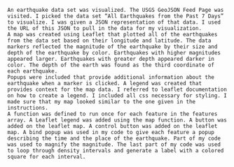 	An earthquake data set was visualized. The USGS GeoJSON Feed Page was visited. I picked the data set “All Earthquakes from the Past 7 Days” to visualize. I was given a JSON representation of that data. I used the URL of this JSON to pull in the data for my visualization. 
	A map was created using Leaflet that plotted all of the earthquakes from the data set based on their longitude and latitude. The data markers reflected the magnitude of the earthquake by their size and depth of the earthquake by color. Earthquakes with higher magnitudes appeared larger. Earthquakes with greater depth appeared darker in color. The depth of the earth was found as the third coordinate of each earthquake. 
	Popups were included that provide additional information about the earthquake when a marker is clicked. A legend was created that provides context for the map data. I referred to leaflet documentation on how to create a legend. I included all css necessary for styling. I made sure that my map looked similar to the one given in the instructions.
	A function was defined to run once for each feature in the features array. A Leaflet legend was added using the map function. A button was added on the leaflet map. A control button was added on the leaflet map. A bind popup was used in my code to give each feature a popup describing the time and the place of the earthquake. Part of my code was used to magnify the magnitude. The last part of my code was used to loop through density intervals and generate a label with a colored square for each interval. 

